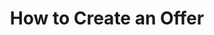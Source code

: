 ---
id: "create-offer"
title: "How to Create an Offer"
slug: "/guides/create-offer"
sidebar_position: 4
---